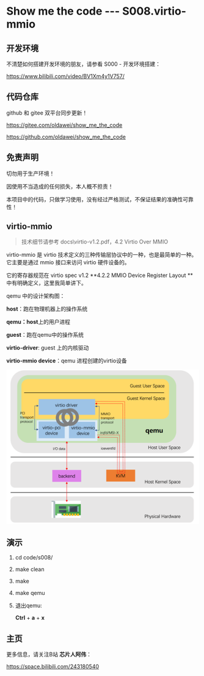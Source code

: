 # Show me the code --- S008.virtio-mmio

## 开发环境

不清楚如何搭建开发环境的朋友，请参看 S000 - 开发环境搭建：

https://www.bilibili.com/video/BV1Xm4y1V757/



## 代码仓库

github 和 gitee 双平台同步更新！

https://gitee.com/oldawei/show_me_the_code

https://github.com/oldawei/show_me_the_code



## 免责声明

切勿用于生产环境！

因使用不当造成的任何损失，本人概不担责！

本项目中的代码，只做学习使用，没有经过严格测试，不保证结果的准确性可靠性！



## virtio-mmio

>  技术细节请参考 docs\virtio-v1.2.pdf，4.2 Virtio Over MMIO  

virtio-mmio 是 virtio 技术定义的三种传输层协议中的一种，也是最简单的一种。它主要是通过 mmio 接口来访问 virtio 硬件设备的。

它的寄存器规范在 virtio spec v1.2 **4.2.2 MMIO Device Register Layout  ** 中有明确定义，这里我简单讲下。

qemu 中的设计架构图：

**host**：跑在物理机器上的操作系统

**qemu：host**上的用户进程

**guest**：跑在qemu中的操作系统

**virtio-driver**: guest 上的内核驱动

**virtio-mmio device**：qemu 进程创建的virtio设备



<img src="img\22.png" style="zoom:70%;" />



## 演示

1. cd code/s008/

2. make clean

3. make

4. make qemu

5. 退出qemu: 

   **Ctrl** + **a** + **x**



## 主页

更多信息，请关注B站 **芯片人阿伟**：

https://space.bilibili.com/243180540



